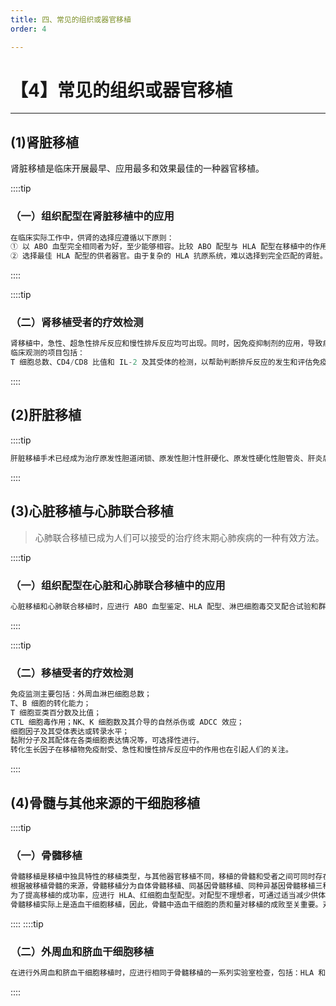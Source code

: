 ```yaml
---
title: 四、常见的组织或器官移植
order: 4

---
```


# 【4】常见的组织或器官移植

<kaodian :text="'免疫学检验记忆卡'" />

<!-- ###### 第二十八章 移植免疫及其免疫检测

> 临床免疫学检验 -->

<beitiM/>

---

## (1)肾脏移植

<son :text="'免疫学检验记忆卡'" text345="(1)肾脏移植" :textOption="[['了解','专业知识'],['了解','专业知识'],['了解','专业知识']]" />

肾脏移植是临床开展最早、应用最多和效果最佳的一种器官移植。

::::tip

### （一）组织配型在肾脏移植中的应用

```js
在临床实际工作中，供肾的选择应遵循以下原则：
① 以 ABO 血型完全相同者为好，至少能够相容。比较 ABO 配型与 HLA 配型在移植中的作用时发现，非 O 型血受者，HLA 相配程度与移植肾脏的存活率呈正相关，这在 O 型血受者则不明显。如果无合适的肾脏选择，而用 ABO 血型不合的器官时，可选择血浆交换或免疫吸附法清除受者体内预存的 ABO 血型抗体；组织配型是肾脏移植前选择供者的重要手段，包括 ABO 血型配型、HLA 配型和交叉配型。
② 选择最佳 HLA 配型的供者器官。由于复杂的 HLA 抗原系统，难以选择到完全匹配的肾脏。“可允许的不相容匹配法则”的提出，使供者的选择范围得以扩大。该法则规定的必须匹配位点，包括 10 个 Ⅰ 类和 5 个 Ⅱ 类 HLA 位点，其余的位点均为“可允许的不相容配型位点”。总之，在器官无可选择的情况下，不强调 HLA 配型，但 AB0 血型最好相容，预存的细胞毒抗体必须阴性。
```

::::

::::tip

### （二）肾移植受者的疗效检测

```js
肾移植中，急性、超急性排斥反应和慢性排斥反应均可出现。同时，因免疫抑制剂的应用，导致病毒等细胞内寄生的微生物感染，也将影响移植物的存活和受者的健康。肾移植的疗效监测，主要依赖于受者免疫状态的检测。
临床观测的项目包括：
T 细胞总数、CD4/CD8 比值和 IL-2 及其受体的检测，以帮助判断排斥反应的发生和评估免疫抑制剂治疗效果；组织活检观察肾组织炎症细胞的浸润或 CsA 中毒情况，以预测排斥反应的发生和调整用药剂量；根据条件，选用 RIA 或 HPLC 法动态测定 CsA 血药浓度，以指导合理用药，减少肾毒性。
```

::::

## (2)肝脏移植

<son :text="'免疫学检验记忆卡'" text346="(2)肝脏移植" :textOption="[['了解','专业知识'],['了解','专业知识'],['了解','专业知识']]" />

::::tip

```js
肝脏移植手术已经成为治疗原发性胆道闭锁、原发性胆汁性肝硬化、原发性硬化性胆管炎、肝炎后肝硬化、酒精性肝病、肝细胞性肝癌、自身免疫性肝病、急性肝功能衰竭以及药物诱导的肝脏损伤等疾病，挽救晚期肝病患者生命的最有效方法。肝脏移植一般考虑实施于移植存活可达 18 个月以上的患者。此外，对合适的患者也可采取肝脏部分移植，此时单一供体可以用于两个以上的受体。
```

::::

## (3)心脏移植与心肺联合移植

<son :text="'免疫学检验记忆卡'" text347="(3)心脏移植与心肺联合移植" :textOption="[['了解','专业知识'],['了解','专业知识'],['了解','专业知识']]" />

> 心肺联合移植已成为人们可以接受的治疗终末期心肺疾病的一种有效方法。

::::tip

### （一）组织配型在心脏和心肺联合移植中的应用

```js
心脏移植和心肺联合移植时，应进行 ABO 血型鉴定、HLA 配型、淋巴细胞毒交叉配合试验和群体反应性抗体检测。
```

::::

::::tip

### （二）移植受者的疗效检测

```js
免疫监测主要包括：外周血淋巴细胞总数；
T、B 细胞的转化能力；
T 细胞亚类百分数及比值；
CTL 细胞毒作用；NK、K 细胞数及其介导的自然杀伤或 ADCC 效应；
细胞因子及其受体表达或转录水平；
黏附分子及其配体在各类细胞表达情况等，可选择性进行。
转化生长因子在移植物免疫耐受、急性和慢性排斥反应中的作用也在引起人们的关注。
```

::::

## (4)骨髓与其他来源的干细胞移植

<son :text="'免疫学检验记忆卡'" text348="(4)骨髓与其他来源的干细胞移植" :textOption="[['了解','专业知识'],['了解','专业知识'],['了解','专业知识']]" />

::::tip

### （一）骨髓移植

```js
骨髓移植是移植中独具特性的移植类型，与其他器官移植不同，移植的骨髓和受者之间可同时存在 HVGR 和 GVHR。此类移植可被应用于造血系统疾病和原发性免疫缺陷病的治疗。
根据被移植骨髓的来源，骨髓移植分为自体骨髓移植、同基因骨髓移植、同种异基因骨髓移植三种类型。
为了提高移植的成功率，应进行 HLA、红细胞血型配型。对配型不理想者，可通过适当减少供体骨髓中的 T 细胞，以减轻 GVHR。皮疹活检、血清总胆红素及结合胆红素测定、腹泻症状等，均有助于判断 GVHR 的发生。患者造血功能的恢复可看成是移植成功。
骨髓移植实际上是造血干细胞移植，因此，骨髓中造血干细胞的质和量对移植的成败至关重要。对造血干细胞的测定可选用 FCM、细胞培养、免疫标记分析及细胞因子（CSF、IL-3 等）刺激等方法。当受到肾上腺皮质激素、抗肿瘤药及某些重组细胞因子等作用后，外周血 CD34+细胞可大幅增高，此为干细胞移植提供了另一条可能的途径。

```

::::
::::tip

### （二）外周血和脐血干细胞移植

```js
在进行外周血和脐血干细胞移植时，应进行相同于骨髓移植的一系列实验室检查，包括：HLA 和 AB0 血型配型、血常规与骨髓检验、性染色体测定、造血干细胞鉴定和 GVHR 征象追踪等。

```

::::

